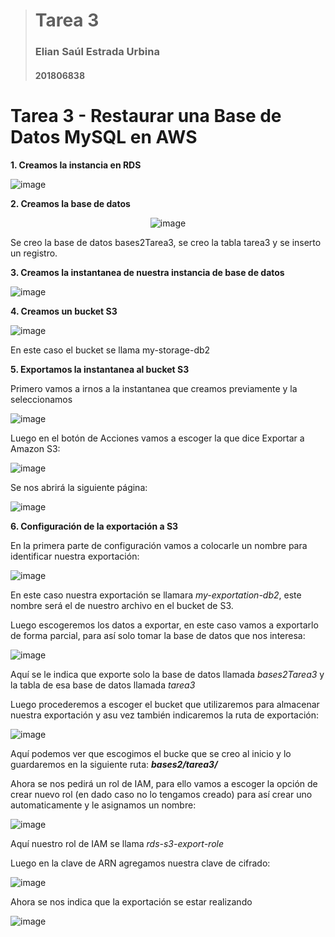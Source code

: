 > # Tarea 3
> ### Elian Saúl Estrada Urbina
> #### 201806838

# Tarea 3 - Restaurar una Base de Datos MySQL en AWS

**1. Creamos la instancia en RDS**

![image](https://hackmd.io/_uploads/r15NsgQnp.png)

**2. Creamos la base de datos**

<center>
    
![image](https://hackmd.io/_uploads/r18uilX3T.png)
    
</center>

Se creo la base de datos bases2Tarea3, se creo la tabla tarea3 y se inserto un registro.

**3. Creamos la instantanea de nuestra instancia de base de datos**

![image](https://hackmd.io/_uploads/HJkCje72a.png)

**4. Creamos un bucket S3**

![image](https://hackmd.io/_uploads/BJplnxX3p.png)

En este caso el bucket se llama my-storage-db2

**5. Exportamos la instantanea al bucket S3**

Primero vamos a irnos a la instantanea que creamos previamente y la seleccionamos

![image](https://hackmd.io/_uploads/BJiL3l72a.png)

Luego en el botón de Acciones vamos a escoger la que dice Exportar a Amazon S3: 

![image](https://hackmd.io/_uploads/S1nu2x7ha.png)

Se nos abrirá la siguiente página: 

![image](https://hackmd.io/_uploads/rkUi3gm3a.png)

**6. Configuración de la exportación a S3**

En la primera parte de configuración vamos a colocarle un nombre para identificar nuestra exportación: 

![image](https://hackmd.io/_uploads/H14Maemha.png)

En este caso nuestra exportación se llamara _my-exportation-db2_, este nombre será el de nuestro archivo en el bucket de S3.

Luego escogeremos los datos a exportar, en este caso vamos a exportarlo de forma parcial, para así solo tomar la base de datos que nos interesa: 

![image](https://hackmd.io/_uploads/Syrk0xX26.png)

Aquí se le indica que exporte solo la base de datos llamada _bases2Tarea3_ y la tabla de esa base de datos llamada _tarea3_

Luego procederemos a escoger el bucket que utilizaremos para almacenar nuestra exportación y asu vez también indicaremos la ruta de exportación:

![image](https://hackmd.io/_uploads/rkQ5Cem3p.png)

Aquí podemos ver que escogimos el bucke que se creo al inicio y lo guardaremos en la siguiente ruta: **_bases2/tarea3/_**

Ahora se nos pedirá un rol de IAM, para ello vamos a escoger la opción de crear nuevo rol (en dado caso no lo tengamos creado) para así crear uno automaticamente y le asignamos un nombre: 

![image](https://hackmd.io/_uploads/H14N-W72a.png)

Aquí nuestro rol de IAM se llama _rds-s3-export-role_

Luego en la clave de ARN agregamos nuestra clave de cifrado: 

![image](https://hackmd.io/_uploads/S1AVD-7ha.png)

Ahora se nos indica que la exportación se estar realizando 

![image](https://hackmd.io/_uploads/HyRUwb7np.png)
